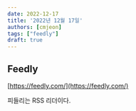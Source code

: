 ```yaml
---
date: 2022-12-17
title: '2022년 12월 17일'
authors: [cmjeon]
tags: ["feedly"]
draft: true
---
```


## Feedly

[https://feedly.com/](https://feedly.com/)

피들리는 RSS 리더이다.